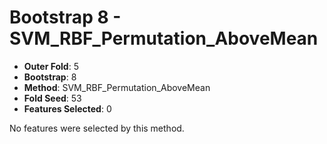 # Bootstrap 8 - SVM_RBF_Permutation_AboveMean

- **Outer Fold**: 5
- **Bootstrap**: 8
- **Method**: SVM_RBF_Permutation_AboveMean
- **Fold Seed**: 53
- **Features Selected**: 0

No features were selected by this method.
